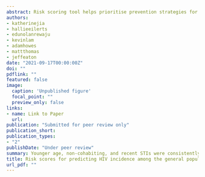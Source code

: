 ```yaml
---
abstract: Risk scoring tool helps prioritise prevention strategies for people most-at-risk of acquiring HIV. Several HIV risk scores have been developed for the sub-Saharan contexts and their accuracy and efficiency need to be summarised. We systematically searched nine databases for studies that developed and/or validated HIV risk scores among the general population in sub-Saharan Africa. We used random-effect meta-analysis to summarise adjusted and crude hazard ratios for prognostic factors, and the area under the receiver-operating characteristic curve (AUC-ROC) to quantify predictive performance. From 1563 initial search records, we identified 14 risk scores from 13 studies. Consistently identified prognostic factors among women were age under 25 (pooled adjusted hazard ratio: 1.62 [95% Confidence Interval: 1.17, 2.23]), single/not cohabiting with primary partners (2.33 [1.73, 3.13]) and having sexually transmitted infections (STIs) (HSV-2: 1.67 [1.34, 2.09]; curable STIs: 1.45 [1.17; 1.79]). Among AGYW only STIs were consistently identified, but studies were limited (n=3). The AUC-ROC ranged from 0.56 to 0.79 on the model development sets. Only the VOICE score was externally validated by multiple studies, with pooled AUC-ROC 0.612 [0.570, 0.654] (I2: 70.10%). In conclusion, younger age, non-cohabiting, and recent STIs were consistently identified as predicting future HIV infection. Given the heterogeneous context and baseline prevalence, HIV risk scores had only low to moderate discriminatory ability to predict future infection and uncertain generalisability outside of study populations. Further evidence on the importance of specific factors and data outside high-risk study populations will help inform optimal implementation in HIV programmes.
authors:
- katherinejia
- hallieeilerts
- edunolanrewaju
- kevinlam
- adamhowes
- mattthomas
- jeffeaton
date: "2021-09-17T00:00:00Z"
doi: ""
pdflink: ""
featured: false
image:
  caption: 'Unpublished figure'
  focal_point: ""
  preview_only: false
links:
- name: Link to Paper
  url: 
publication: "Submitted for peer review only"
publication_short: 
publication_types:
- "2"
publishDate: "Under peer review"
summary: Younger age, non-cohabiting, and recent STIs were consistently identified as predicting future HIV infection for women in sub-Saharan African settings. Given the heterogeneous context and baseline prevalence, HIV risk scores had only low to moderate discriminatory ability to predict future infection. Further evidence on the importance of specific factors and data outside high-risk study populations will help inform optimal implementation in HIV programmes.
title: Risk scores for predicting HIV incidence among the general population in sub-Saharan Africa: a systematic review and meta-analysis
url_pdf: ""
---
```

